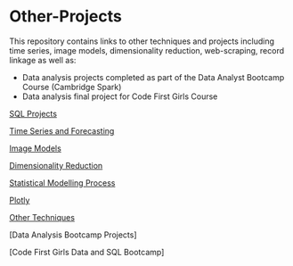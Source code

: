 # Other-Projects

This repository contains links to other techniques and projects including time series, image models, dimensionality reduction, web-scraping, record linkage as well as:

* Data analysis projects completed as part of the Data Analyst Bootcamp Course (Cambridge Spark)
* Data analysis final project for Code First Girls Course 

[SQL Projects](https://github.com/Auckland68/SQLProjects)

[Time Series and Forecasting](https://github.com/Auckland68/TimeSeriesModelling)

[Image Models](https://github.com/Auckland68/Image-Models)

[Dimensionality Reduction](https://github.com/Auckland68/DimensionalityReduction)

[Statistical Modelling Process](https://github.com/Auckland68/StatisticalModellingProcessNotebooks)

[Plotly](https://github.com/Auckland68/PlotlyNotebooks)

[Other Techniques](https://github.com/Auckland68/Other-Techniques)

[Data Analysis Bootcamp Projects]

[Code First Girls Data and SQL Bootcamp]
